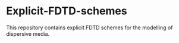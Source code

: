 # Explicit-FDTD-schemes
This repository contains explicit FDTD schemes for the modelling of dispersive media. 
